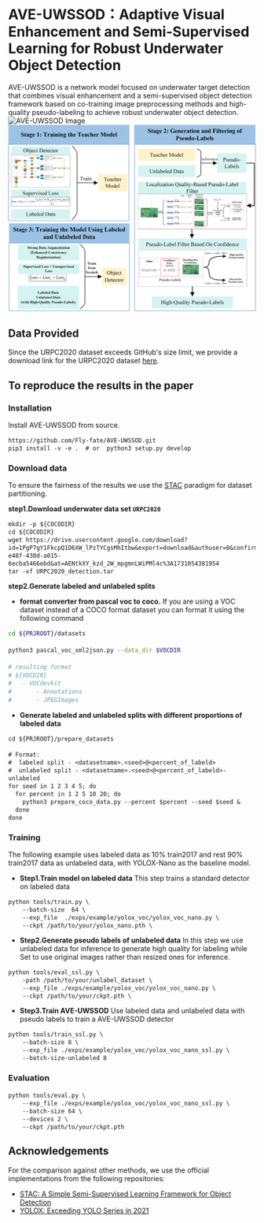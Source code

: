 # AVE-UWSSOD：Adaptive Visual Enhancement and Semi-Supervised Learning for Robust Underwater Object Detection
AVE-UWSSOD is a network model focused on underwater target detection that combines visual enhancement and a semi-supervised object detection framework based on co-training image preprocessing methods and high-quality pseudo-labeling to achieve robust underwater object detection.
![AVE-UWSSOD Image](https://github.com/Fly-fate/AVE-UWSSOD/blob/master/docs/AVE-SSOD.png)
![AVE-UWSSOD workflows](https://github.com/Fly-fate/AVE-UWSSOD/blob/master/docs/workflows.png)

## Data Provided
Since the URPC2020 dataset exceeds GitHub's size limit, we provide a download link for the URPC2020 dataset [here]((https://drive.google.com/file/d/1PgP7gY1FkcpQ1D6XW_lPzTYCgsMhItbw/view?usp=sharing)).
## To reproduce the results in the paper
### Installation

Install AVE-UWSSOD from source.
```shell
https://github.com/Fly-fate/AVE-UWSSOD.git
pip3 install -v -e .  # or  python3 setup.py develop
```




### Download data
To ensure the fairness of the results we use the [STAC](https://github.com/google-research/ssl_detection/tree/master) paradigm for dataset partitioning.  

**step1.Download underwater data set `URPC2020`**
```shell
mkdir -p ${COCODIR}
cd ${COCODIR}
wget https://drive.usercontent.google.com/download?id=1PgP7gY1FkcpQ1D6XW_lPzTYCgsMhItbw&export=download&authuser=0&confirm=t&uuid=2f3b1cef-e48f-430d-a015-6ecba5466ebd&at=AENtkXY_kzd_2W_mpgmnLWiPMl4c%3A1731054381954
tar -xf URPC2020_detection.tar
```
**step2.Generate labeled and unlabeled splits**

- **format converter from pascal voc to coco.**
If you are using a VOC dataset instead of a COCO format dataset you can format it using the following command

```bash
cd ${PRJROOT}/datasets

python3 pascal_voc_xml2json.py --data_dir $VOCDIR

# resulting format
# ${VOCDIR}
#   - VOCdevkit
#       - Annotations
#       - JPEGImages

```
- **Generate labeled and unlabeled splits with different proportions of labeled data**
```
cd ${PRJROOT}/prepare_datasets

# Format:
#  labeled split - <datasetname>.<seed>@<percent_of_labeld>
#  unlabeled split - <datasetname>.<seed>@<percent_of_labeld>-unlabeled
for seed in 1 2 3 4 5; do
  for percent in 1 2 5 10 20; do
    python3 prepare_coco_data.py --percent $percent --seed $seed &
  done
done
```




### Training

The following example uses labeled data as 10% train2017 and rest 90% train2017 data as unlabeled data, with YOLOX-Nano as the baseline model.

- **Step1.Train model on labeled data**
This step trains a standard detector on labeled data

```shell
python tools/train.py \
    --batch-size  64 \
    --exp_file  ./exps/example/yolox_voc/yolox_voc_nano.py \
    --ckpt /path/to/your/yolox_nano.pth \
```

- **Step2.Generate pseudo labels of unlabeled data**
In this step we use unlabeled data for inference to generate high quality for labeling while Set to use original images rather than resized ones for inference.
```shell
python tools/eval_ssl.py \
    -path /path/to/your/unlabel_dataset \
    --exp_file ./exps/example/yolox_voc/yolox_voc_nano.py \
    --ckpt /path/to/your/ckpt.pth \
```

- **Step3.Train AVE-UWSSOD**
 Use labeled data and unlabeled data with pseudo labels to train a AVE-UWSSOD detector
```shell
python tools/train_ssl.py \
    --batch-size 8 \
    --exp_file ./exps/example/yolox_voc/yolox_voc_nano_ssl.py \
    --batch-size-unlabeled 8
```



### Evaluation

```shell
python tools/eval.py \
    --exp_file ./exps/example/yolox_voc/yolox_voc_nano_ssl.py \
    --batch-size 64 \
    --devices 2 \
    --ckpt /path/to/your/ckpt.pth 
```


## Acknowledgements
For the comparison against other methods, we use the official implementations from the following repositories:
-   [STAC: A Simple Semi-Supervised Learning Framework for Object Detection](https://github.com/google-research/ssl_detection/tree/master)
-   [YOLOX: Exceeding YOLO Series in 2021](https://github.com/Megvii-BaseDetection/YOLOX?tab=readme-ov-file)

